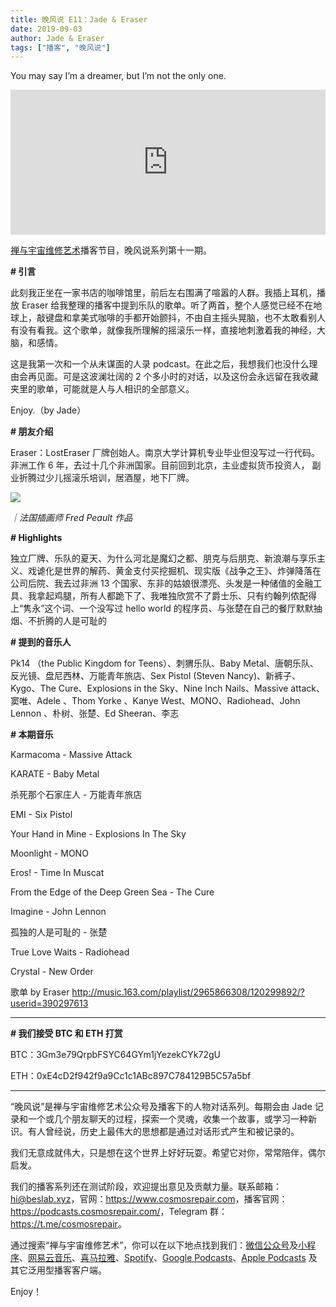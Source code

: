 ```yaml
---
title: 晚风说 E11：Jade & Eraser
date: 2019-09-03
author: Jade & Eraser
tags: ["播客", "晚风说"]
---
```


You may say I’m a dreamer, but I’m not the only one.

<!--more-->

<iframe src="https://open.spotify.com/embed-podcast/episode/3AKhoJQpv1tehhnB0KXAse" width="100%" height="232" frameborder="0" allowtransparency="true" allow="encrypted-media"></iframe>

[禅与宇宙维修艺术](https://www.cosmosrepair.com)播客节目，晚风说系列第十一期。

**# 引言**

此刻我正坐在一家书店的咖啡馆里，前后左右围满了喧嚣的人群。我插上耳机，播放 Eraser 给我整理的播客中提到乐队的歌单。听了两首，整个人感觉已经不在地球上，敲键盘和拿美式咖啡的手都开始颤抖，不由自主摇头晃脑，也不太敢看别人有没有看我。这个歌单，就像我所理解的摇滚乐一样，直接地刺激着我的神经，大脑，和感情。

这是我第一次和一个从未谋面的人录 podcast。在此之后，我想我们也没什么理由会再见面。可是这波澜壮阔的 2 个多小时的对话，以及这份会永远留在我收藏夹里的歌单，可能就是人与人相识的全部意义。

Enjoy.（by Jade）

**# 朋友介绍** 

Eraser：LostEraser 厂牌创始人。南京大学计算机专业毕业但没写过一行代码。非洲工作 6 年，去过十几个非洲国家。目前回到北京，主业虚拟货币投资人， 副业折腾过少儿摇滚乐培训，居酒屋，地下厂牌。

![](https://tva1.sinaimg.cn/large/006y8mN6ly1g6m48yvtbnj30u00u041b.jpg)

*｜法国插画师 Fred Peault 作品*

 **# Highlights**

独立厂牌、乐队的夏天、为什么河北是魔幻之都、朋克与后朋克、新浪潮与享乐主义、戏谑化是世界的解药、黄金支付买挖掘机、现实版《战争之王》、炸弹降落在公司后院、我去过非洲 13 个国家、东非的姑娘很漂亮、头发是一种储值的金融工具、我拿起鸡腿，所有人都跪下了、我唯独欣赏不了爵士乐、只有约翰列侬配得上“隽永”这个词、一个没写过 hello world 的程序员、与张楚在自己的餐厅默默抽烟、不折腾的人是可耻的

**# 提到的音乐人**

Pk14 （the Public Kingdom for Teens）、刺猬乐队、Baby Metal、唐朝乐队、反光镜、盘尼西林、万能青年旅店、Sex Pistol (Steven Nancy)、新裤子、Kygo、The Cure、Explosions in the Sky、Nine Inch Nails、Massive attack、窦唯、Adele 、Thom Yorke 、Kanye West、MONO、Radiohead、John Lennon 、朴树、张楚、Ed Sheeran、李志

**# 本期音乐**

Karmacoma - Massive Attack

KARATE - Baby Metal

杀死那个石家庄人 - 万能青年旅店

EMI - Six Pistol 

Your Hand in Mine - Explosions In The Sky

Moonlight - MONO

Eros! - Time In Muscat

From the Edge of the Deep Green Sea  - The Cure

Imagine - John Lennon

孤独的人是可耻的 - 张楚

True Love Waits - Radiohead 

Crystal - New Order

歌单 by Eraser  <http://music.163.com/playlist/2965866308/120299892/?userid=390297613>

- - - - - 

**# 我们接受 BTC 和 ETH 打赏**

BTC：3Gm3e79QrpbFSYC64GYm1jYezekCYk72gU

ETH：0xE4cD2f942f9a9Cc1c1ABc897C784129B5C57a5bf

- - - - - 

“晚风说”是禅与宇宙维修艺术公众号及播客下的人物对话系列。每期会由 Jade 记录和一个或几个朋友聊天的过程，探索一个灵魂，收集一个故事，或学习一种新识。有人曾经说，历史上最伟大的思想都是通过对话形式产生和被记录的。

我们无意成就伟大，只是想在这个世界上好好玩耍。希望它对你，常常陪伴，偶尔启发。

我们的播客系列还在测试阶段，欢迎提出意见及贡献力量。联系邮箱：<hi@beslab.xyz>，官网：<https://www.cosmosrepair.com>，播客官网：<https://podcasts.cosmosrepair.com/>，Telegram 群：<https://t.me/cosmosrepair>。

通过搜索“禅与宇宙维修艺术”，你可以在以下地点找到我们：[微信公众号](https://cosmosrepair-1257028016.cos.ap-beijing.myqcloud.com/2019-08-04-qrcode_for_gh_9a7e409c3696_430.jpg)及[小程序](https://cosmosrepair-1257028016.cos.ap-beijing.myqcloud.com/2019-08-04-gh_ec0187a9be05_430.jpg)、[网易云音乐](https://music.163.com/#/djradio?id=793651380)、[喜马拉雅](https://www.ximalaya.com/zhubo/182662946/)、[Spotify](https://open.spotify.com/show/5SfJxMPMoqbGc2zG8ouiuD?si=QcavW9VXQiKTkTuBuWU8nA)、[Google Podcasts](https://podcasts.google.com/?feed=aHR0cHM6Ly9wb2RjYXN0cy5jb3Ntb3NyZXBhaXIuY29tL3Jzcw%3D%3D)、[Apple Podcasts](https://podcasts.apple.com/podcast/id1475254987) 及其它泛用型播客客户端。

Enjoy！